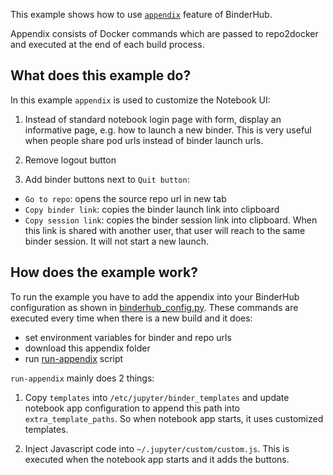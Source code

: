 This example shows how to use
[`appendix`](https://binderhub.readthedocs.io/en/latest/reference/app.html?highlight=c.BinderHub.appendix%20#binderhub.app.BinderHub)
feature of BinderHub.

Appendix consists of Docker commands which are passed to repo2docker and
executed at the end of each build process.

## What does this example do?

In this example `appendix` is used to customize the Notebook UI:

1. Instead of standard notebook login page with form,
   display an informative page, e.g. how to launch a new binder.
   This is very useful when people share
   pod urls instead of binder launch urls.

2. Remove logout button

3. Add binder buttons next to `Quit button`:

- `Go to repo`: opens the source repo url in new tab
- `Copy binder link`: copies the binder launch link into clipboard
- `Copy session link`: copies the binder session link into clipboard.
  When this link is shared with another user, that user will reach to
  the same binder session.
  It will not start a new launch.

## How does the example work?

To run the example you have to add the appendix into your BinderHub configuration as shown in
[binderhub_config.py](/examples/appendix/binderhub_config.py). These commands are executed every time when
there is a new build and it does:

- set environment variables for binder and repo urls
- download this appendix folder
- run [run-appendix](/examples/appendix/run-appendix) script

`run-appendix` mainly does 2 things:

1. Copy `templates` into `/etc/jupyter/binder_templates`
   and update notebook app configuration to append this path into `extra_template_paths`.
   So when notebook app starts, it uses customized templates.

2. Inject Javascript code into `~/.jupyter/custom/custom.js`. This is
   executed when the notebook app starts and it adds the buttons.
